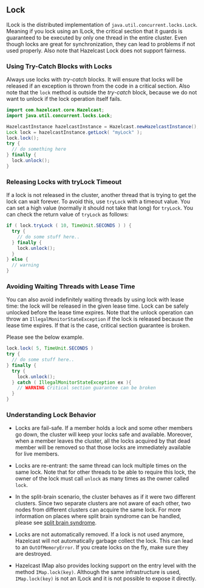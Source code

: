 

## Lock

ILock is the distributed implementation of `java.util.concurrent.locks.Lock`. Meaning if you lock using an ILock, the critical
section that it guards is guaranteed to be executed by only one thread in the entire cluster. Even though locks are great for synchronization, they can lead to problems if not used properly. Also note that Hazelcast Lock does not support fairness.

### Using Try-Catch Blocks with Locks

Always use locks with *try*-*catch* blocks. It will ensure that locks will be released if an exception is thrown from
the code in a critical section. Also note that the `lock` method is outside the *try*-*catch* block, because we do not want to unlock
if the lock operation itself fails.

```java
import com.hazelcast.core.Hazelcast;
import java.util.concurrent.locks.Lock;

HazelcastInstance hazelcastInstance = Hazelcast.newHazelcastInstance();
Lock lock = hazelcastInstance.getLock( "myLock" );
lock.lock();
try {
  // do something here
} finally {
  lock.unlock();
}
```

### Releasing Locks with tryLock Timeout

If a lock is not released in the cluster, another thread that is trying to get the
lock can wait forever. To avoid this, use `tryLock` with a timeout value. You can
set a high value (normally it should not take that long) for `tryLock`. You can check the return value of `tryLock` as follows:

```java
if ( lock.tryLock ( 10, TimeUnit.SECONDS ) ) {
  try {  
    // do some stuff here..  
  } finally {  
    lock.unlock();  
  }   
} else {
  // warning
}
```

### Avoiding Waiting Threads with Lease Time

You can also avoid indefinitely waiting threads by using lock with lease time: the lock will be released in the given lease time. Lock can be safely unlocked before the lease time expires. Note that the unlock operation can
throw an `IllegalMonitorStateException` if the lock is released because the lease time expires. If that is the case, critical section guarantee is broken.

Please see the below example.

```java
lock.lock( 5, TimeUnit.SECONDS )
try {
  // do some stuff here..
} finally {
  try {
    lock.unlock();
  } catch ( IllegalMonitorStateException ex ){
    // WARNING Critical section guarantee can be broken
  }
}
```

### Understanding Lock Behavior

- Locks are fail-safe. If a member holds a lock and some other members go down, the cluster will keep your locks safe and available.
Moreover, when a member leaves the cluster, all the locks acquired by that dead member will be removed so that those
locks are immediately available for live members.

- Locks are re-entrant: the same thread can lock multiple times on the same lock. Note that for other threads to be
 able to require this lock, the owner of the lock must call `unlock` as many times as the owner called `lock`.

- In the split-brain scenario, the cluster behaves as if it were two different clusters. Since two separate clusters are not aware of each other,
two nodes from different clusters can acquire the same lock.
For more information on places where split brain syndrome can be handled, please see [split brain syndrome](#network-partitioning-split-brain-syndrome).

- Locks are not automatically removed. If a lock is not used anymore, Hazelcast will not automatically garbage collect the lock. 
This can lead to an `OutOfMemoryError`. If you create locks on the fly, make sure they are destroyed.

- Hazelcast IMap also provides locking support on the entry level with the method `IMap.lock(key)`. Although the same infrastructure 
is used, `IMap.lock(key)` is not an ILock and it is not possible to expose it directly.

